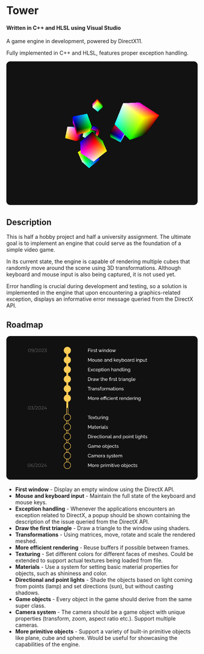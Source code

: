# Tower

#### Written in C++ and HLSL using Visual Studio

A game engine in development, powered by DirectX11.

Fully implemented in C++ and HLSL, features proper exception handling.

![Screenshot](images/Screenshot.png "Screenshot")

## Description

This is half a hobby project and half a university assignment. The ultimate goal is to implement an engine that could serve as the foundation of a simple video game.

In its current state, the engine is capable of rendering multiple cubes that randomly move around the scene using 3D transformations. Although keyboard and mouse input is also being captured, it is not used yet.

Error handling is crucial during development and testing, so a solution is implemented in the engine that upon encountering a graphics-related exception, displays an informative error message queried from the DirectX API.


## Roadmap

![Roadmap of the project](images/Roadmap.png "Roadmap")

- __First window__ - Display an empty window using the DirectX API.
- __Mouse and keyboard input__ - Maintain the full state of the keyboard and mouse keys.
- __Exception handling__ - Whenever the applications encounters an exception related to DirectX, a popup should be shown containing the description of the issue queried from the DirectX API.
- __Draw the first triangle__ - Draw a triangle to the window using shaders.
- __Transformations__ - Using matrices, move, rotate and scale the rendered meshed.
- __More efficient rendering__ - Reuse buffers if possible between frames.
- __Texturing__ - Set different colors for different faces of meshes. Could be extended to support actual textures being loaded from file.
- __Materials__ - Use a system for setting basic material properties for objects, such as shininess and color.
- __Directional and point lights__ - Shade the objects based on light coming from points (lamp) and set directions (sun), but without casting shadows.
- __Game objects__ - Every object in the game should derive from the same super class.
- __Camera system__ - The camera should be a game object with unique properties (transform, zoom, aspect ratio etc.). Support multiple cameras.
- __More primitive objects__ - Support a variety of built-in primitive objects like plane, cube and sphere. Would be useful for showcasing the capabilities of the engine.
